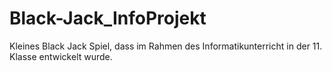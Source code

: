 # Black-Jack_InfoProjekt
Kleines Black Jack Spiel, dass im Rahmen des Informatikunterricht in der 11. Klasse entwickelt wurde.
